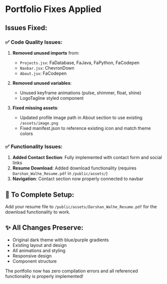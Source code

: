 # Portfolio Fixes Applied

## Issues Fixed:

### ✅ Code Quality Issues:
1. **Removed unused imports** from:
   - `Projects.jsx`: FaDatabase, FaJava, FaPython, FaCodepen
   - `Navbar.jsx`: ChevronDown
   - `About.jsx`: FaCodepen

2. **Removed unused variables**:
   - Unused keyframe animations (pulse, shimmer, float, shine)
   - LogoTagline styled component

3. **Fixed missing assets**:
   - Updated profile image path in About section to use existing `/assets/image.png`
   - Fixed manifest.json to reference existing icon and match theme colors

### ✅ Functionality Issues:
1. **Added Contact Section**: Fully implemented with contact form and social links
2. **Resume Download**: Added download functionality (requires `Darshan_Walhe_Resume.pdf` in `/public/assets/`)
3. **Navigation**: Contact section now properly connected to navbar

## 📝 To Complete Setup:

Add your resume file to `/public/assets/Darshan_Walhe_Resume.pdf` for the download functionality to work.

## ✨ All Changes Preserve:
- Original dark theme with blue/purple gradients
- Existing layout and design
- All animations and styling
- Responsive design
- Component structure

The portfolio now has zero compilation errors and all referenced functionality is properly implemented!